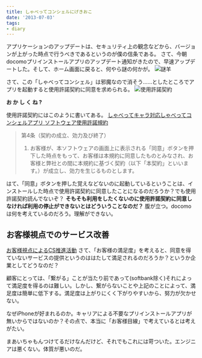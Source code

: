```yaml
---
title: しゃべってコンシェルにげきおこ
date: '2013-07-03'
tags:
- diary
---
```


アプリケーションのアップデートは、セキュリティ上の観念などから、バージョンが上がった時点で行うべきであるというのが僕の信条である。
さて、今朝docomoプリインストールアプリのアップデート通知がきたので、早速アップデートした。そして、ホーム画面に戻ると、何やら謎の何かが。
![謎羊](2013/docomo-concierge-01.png)

さて、この「しゃべってコンシェル」は邪魔なので消そう……としたところでアプリを起動すると使用許諾契約に同意を求められる。
![使用許諾契約](2013/docomo-concierge-02.png)

__お か し く ね ?__

使用許諾契約にはこのように書いてある。
[しゃべってキャラ対応しゃべってコンシェルアプリ ソフトウェア使用許諾規約](http://contents.voice-cloud.jp/help/phone_license.html)

> 第4条（契約の成立、効力及び終了）
> 1.	お客様が、本ソフトウェアの画面上に表示される「同意」ボタンを押下した時点をもって、お客様は本規約に同意したものとみなされ、お客様と弊社との間に本規約に基づく契約（以下「本契約」といいます。）が成立し、効力を生じるものとします。

はて、「同意」ボタンを押した覚えなどないのに起動しているということは、インストールした時点で使用許諾契約に同意したことになるのだろうか？でも使用許諾契約読んでないぞ？
__そもそも利用をしたくないのに使用許諾契約に同意しなければ利用の停止ができないとはどういうことなのだ？__
腹が立つ。docomoは何を考えているのだろう。理解ができない。

## お客様視点でのサービス改善
[お客様視点によるCS推進活動](http://www.nttdocomo.co.jp/support/cs/promotion/index.html)
さて、「お客様の満足度」を考えると、同意を得ていないサービスの提供というのははたして満足されるのだろうか？というか企業としてどうなのだ？

顧客にとっては、「繋がる」ことが当たり前であって(softbank除く)それによって満足度を得るのは難しい。しかし、繋がらないことや上記のことによって、満足度は簡単に低下する。満足度は上がりにくく下がりやすいから、努力が欠かせない。

なぜiPhoneが好まれるのか。キャリアによる不要なプリインストールアプリが無いからではないのか？その点で、本当に「お客様目線」で考えているとは考えがたい。

まあいちゃもんつけてるだけなんだけど、それでもこれには苛ついた。エンジニアは悪くない。体質が悪いのだ。
